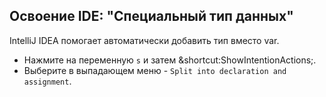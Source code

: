 ## Освоение IDE: "Специальный тип данных"

IntelliJ IDEA помогает автоматически добавить тип вместо var. 
- Нажмите на переменную `s` и затем
<span class="shortcut">&shortcut:ShowIntentionActions;</span>.
- Выберите в выпадающем меню - <span class="control">`Split into declaration and assignment`</span>.